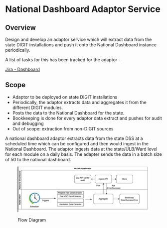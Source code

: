 # National Dashboard Adaptor Service

## Overview

Design and develop an adaptor service which will extract data from the state DIGIT installations and push it onto the National Dashboard instance periodically.&#x20;

A list of tasks for this has been tracked for the adaptor -

[Jira - Dashboard](https://digit-discuss.atlassian.net/jira/software/projects/NDA/boards/120)

## Scope

* Adaptor to be deployed on state DIGIT installations
* Periodically, the adaptor extracts data and aggregates it from the different DIGIT modules.&#x20;
* Posts the data to the National Dashboard for the state.
* Bookkeeping is done for every adaptor data extract and pushes for audit and debugging
* Out of scope: extraction from non-DIGIT sources

A national dashboard adaptor extracts data from the state DSS at a scheduled time which can be configured and then would ingest in the National Dashboard. The adaptor ingests data at the state/ULB/Ward level for each module on a daily basis. The adapter sends the data in a batch size of 50 to the national dashboard.

<figure><img src="../../../../.gitbook/assets/Uo22YCz3yzhBVkZ2w7GF3um79a7X-E84u4YkKqhc7rzzpZrMXcuvIWT-eJBoXyl28TNFRr328I4peXtEQ8MGaRU3hl-XqmQ1ZgCSecRMOXLySGtVzh8d7rmRAPZBo9f2M5g85ahPIT2VxIohUKL4rA.png" alt=""><figcaption><p>Flow Diagram</p></figcaption></figure>
